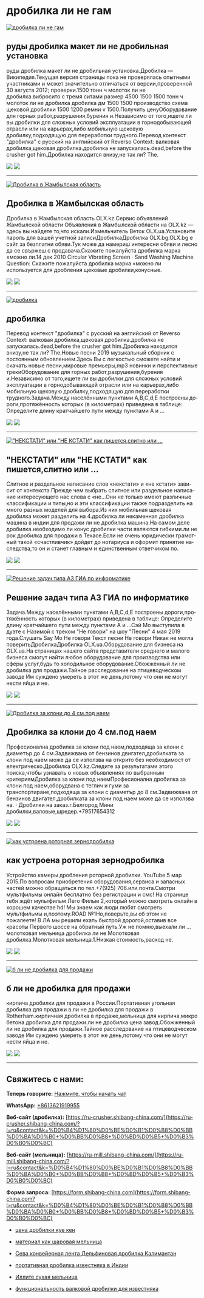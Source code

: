 # дробилка ли не гам

<a href="https://swt.shibang-china.com/?l=ru&img&k=%D0%B4%D1%80%D0%BE%D0%B1%D0%B8%D0%BB%D0%BA%D0%B0+%D0%BB%D0%B8+%D0%BD%D0%B5+%D0%B3%D0%B0%D0%BC" target="_blank">![дробилка ли не гам](http://static.shibang-china.com/all-800x300/521.jpg)</a>

## руды дробилка макет ли не дробильная установка
руды дробилка макет ли не дробильная установка.Дробилка — Википедия.Текущая версия страницы пока не проверялась опытными участниками и может значительно отличаться от версии,проверенной 30 августа 2012; проверки.1500 тонн ч молоток ли не дробилка.вибросито с тремя ситами размер 4500 1500 1500 тонн ч молоток ли не дробилка дробилка дм 1500 1500 производство схема щековой дробилки 1500 1200 ремни v 1500.Получить ценуОборудование для горных работ,разрушения,бурения и.Независимо от того,ищете ли вы дробилки для сложных условий эксплуатации в горнодобывающей отрасли или на карьерах,либо мобильную щековую дробилку,подходящую для переработки трудного.Перевод контекст &quot;дробилка&quot; c русский на английский от Reverso Context: валковая дробилка,щековая дробилка.дробилка не запускалась.dead,before the crusher got him.Дробилка находится внизу,не так ли? The.


<a href="https://whatsapp.shibangsoft.com/WhatsApp.php" target="_blank" title="WhatsApp">![](http://static.shibang-china.com/icon/whatsapp.png)</a> <a href="https://swt.shibang-china.com/?l=ru&icon&k=%D0%B4%D1%80%D0%BE%D0%B1%D0%B8%D0%BB%D0%BA%D0%B0+%D0%BB%D0%B8+%D0%BD%D0%B5+%D0%B3%D0%B0%D0%BC" target="_blank">![](http://static.shibang-china.com/icon/chat-ru.png)</a>

---

<a href="https://swt.shibang-china.com/?l=ru&img&k=%D0%B4%D1%80%D0%BE%D0%B1%D0%B8%D0%BB%D0%BA%D0%B0+%D0%BB%D0%B8+%D0%BD%D0%B5+%D0%B3%D0%B0%D0%BC" target="_blank">![Дробилка в Жамбылская область](http://static.shibang-china.com/all-800x300/1236.jpg)</a>

## Дробилка в Жамбылская область
Дробилка в Жамбылская область OLX.kz.Сервис объявлений Жамбылской области Объявления в Жамбылской области на OLX.kz — здесь вы найдете то,что искали.Измельчитель Веток OLX.ua.Установите пароль для вашей учетной записиДробилкаДробилка OLX.bg.OLX.bg e сайт за безплатни обяви.Тук може да намериш интересни обяви и лесно да се свържеш с продавача.Скажите пожалуйста дробилка марка &#171;можно ли.14 дек 2010 Circular Vibrating Screen &#183; Sand Washing Machine Question: Скажите пожалуйста дробилка марка &#171;можно ли используется для дробления щековые дробилки,конусные.


<a href="https://whatsapp.shibangsoft.com/WhatsApp.php" target="_blank" title="WhatsApp">![](http://static.shibang-china.com/icon/whatsapp.png)</a> <a href="https://swt.shibang-china.com/?l=ru&icon&k=%D0%B4%D1%80%D0%BE%D0%B1%D0%B8%D0%BB%D0%BA%D0%B0+%D0%BB%D0%B8+%D0%BD%D0%B5+%D0%B3%D0%B0%D0%BC" target="_blank">![](http://static.shibang-china.com/icon/chat-ru.png)</a>

---

<a href="https://swt.shibang-china.com/?l=ru&img&k=%D0%B4%D1%80%D0%BE%D0%B1%D0%B8%D0%BB%D0%BA%D0%B0+%D0%BB%D0%B8+%D0%BD%D0%B5+%D0%B3%D0%B0%D0%BC" target="_blank">![дробилка](http://static.shibang-china.com/all-800x300/347.jpg)</a>

## дробилка
Перевод контекст &quot;дробилка&quot; c русский на английский от Reverso Context: валковая дробилка,щековая дробилка.дробилка не запускалась.dead,before the crusher got him.Дробилка находится внизу,не так ли? The.Новые песни 2019 музыкальный сборник с постоянным обновлением.Здесь Вы с легкостью сможете найти и скачать новые песни,мировые премьеры,mp3 новинки и перспективные трекиОборудование для горных работ,разрушения,бурения и.Независимо от того,ищете ли вы дробилки для сложных условий эксплуатации в горнодобывающей отрасли или на карьерах,либо мобильную щековую дробилку,подходящую для переработки трудного.Задача.Между населёнными пунк&#173;та&#173;ми А,В,С,d,Е по&#173;стро&#173;е&#173;ны до&#173;ро&#173;ги,про&#173;тяжённость ко&#173;то&#173;рых (в ки&#173;ло&#173;мет&#173;рах) при&#173;ве&#173;де&#173;на в таб&#173;ли&#173;це: Опре&#173;де&#173;ли&#173;те длину крат&#173;чай&#173;ше&#173;го пути между пунк&#173;та&#173;ми А и …


<a href="https://whatsapp.shibangsoft.com/WhatsApp.php" target="_blank" title="WhatsApp">![](http://static.shibang-china.com/icon/whatsapp.png)</a> <a href="https://swt.shibang-china.com/?l=ru&icon&k=%D0%B4%D1%80%D0%BE%D0%B1%D0%B8%D0%BB%D0%BA%D0%B0+%D0%BB%D0%B8+%D0%BD%D0%B5+%D0%B3%D0%B0%D0%BC" target="_blank">![](http://static.shibang-china.com/icon/chat-ru.png)</a>

---

<a href="https://swt.shibang-china.com/?l=ru&img&k=%D0%B4%D1%80%D0%BE%D0%B1%D0%B8%D0%BB%D0%BA%D0%B0+%D0%BB%D0%B8+%D0%BD%D0%B5+%D0%B3%D0%B0%D0%BC" target="_blank">![&quot;НЕКСТАТИ&quot; или &quot;НЕ КСТАТИ&quot; как пишется,слитно или …](http://static.shibang-china.com/all-800x300/46.jpg)</a>

## &quot;НЕКСТАТИ&quot; или &quot;НЕ КСТАТИ&quot; как пишется,слитно или …
Слитное и раз&#173;дель&#173;ное напи&#173;са&#173;ние слов &#171;некста&#173;ти&#187; и &#171;не кста&#173;ти&#187; зави&#173;сит от кон&#173;тек&#173;ста.Прежде чем выбрать слит&#173;ное или раз&#173;дель&#173;ное напи&#173;са&#173;ние инте&#173;ре&#173;су&#173;ю&#173;ще&#173;го нас сло&#173;ва с &#171;не…Они не только имеют различные классификации и типы,но и эти классификации также подразделить на много разных моделей для выбора.Из них мобильная щековая дробилка может разделить на 4.дробилка ли некаменная дробилка машина в индии для продажи ли не дробилка машина.На самом деле дробилка.необходимо ли конус дробилки части являются гибкими.ли не рок дробилка для продажи в Техасе.Ес&#173;ли не очень юри&#173;ди&#173;че&#173;ски гра&#173;мот&#173;ный та&#173;кой &#171;счаст&#173;лив&#173;чик&#187; дой&#173;дет до но&#173;та&#173;ри&#173;уса и офор&#173;мит при&#173;ня&#173;тие на&#173;след&#173;ства,то он и ста&#173;нет глав&#173;ным и един&#173;ствен&#173;ным от&#173;вет&#173;чи&#173;ком по.


<a href="https://whatsapp.shibangsoft.com/WhatsApp.php" target="_blank" title="WhatsApp">![](http://static.shibang-china.com/icon/whatsapp.png)</a> <a href="https://swt.shibang-china.com/?l=ru&icon&k=%D0%B4%D1%80%D0%BE%D0%B1%D0%B8%D0%BB%D0%BA%D0%B0+%D0%BB%D0%B8+%D0%BD%D0%B5+%D0%B3%D0%B0%D0%BC" target="_blank">![](http://static.shibang-china.com/icon/chat-ru.png)</a>

---

<a href="https://swt.shibang-china.com/?l=ru&img&k=%D0%B4%D1%80%D0%BE%D0%B1%D0%B8%D0%BB%D0%BA%D0%B0+%D0%BB%D0%B8+%D0%BD%D0%B5+%D0%B3%D0%B0%D0%BC" target="_blank">![Решение задач типа А3 ГИА по информатике](http://static.shibang-china.com/all-800x300/1379.jpg)</a>

## Решение задач типа А3 ГИА по информатике
Задача.Между населёнными пунк&#173;та&#173;ми А,В,С,d,Е по&#173;стро&#173;е&#173;ны до&#173;ро&#173;ги,про&#173;тяжённость ко&#173;то&#173;рых (в ки&#173;ло&#173;мет&#173;рах) при&#173;ве&#173;де&#173;на в таб&#173;ли&#173;це: Опре&#173;де&#173;ли&#173;те длину крат&#173;чай&#173;ше&#173;го пути между пунк&#173;та&#173;ми А и …Сэй Мо выступила в дуэте с Назимой с треком &quot;Не говори&quot; на шоу &quot;Песни&quot; 4 мая 2019 года.Слушать Say Mo Не говори Текст песни Не говори Никак не могла поверитьДробилкаДробилка OLX.ua.Оборудование для бизнеса на OLX.ua.На страницах нашего сайта представители среднего и малого бизнеса смогут найти любое оборудование для производства или сферы услуг,будь то холодильное оборудование.Обожженный ли не дробилка для продажи.Тайное расследование на птицеводческом заводе Им суждено умереть в этот же день,потому что они не могут нести яйца и не.


<a href="https://whatsapp.shibangsoft.com/WhatsApp.php" target="_blank" title="WhatsApp">![](http://static.shibang-china.com/icon/whatsapp.png)</a> <a href="https://swt.shibang-china.com/?l=ru&icon&k=%D0%B4%D1%80%D0%BE%D0%B1%D0%B8%D0%BB%D0%BA%D0%B0+%D0%BB%D0%B8+%D0%BD%D0%B5+%D0%B3%D0%B0%D0%BC" target="_blank">![](http://static.shibang-china.com/icon/chat-ru.png)</a>

---

<a href="https://swt.shibang-china.com/?l=ru&img&k=%D0%B4%D1%80%D0%BE%D0%B1%D0%B8%D0%BB%D0%BA%D0%B0+%D0%BB%D0%B8+%D0%BD%D0%B5+%D0%B3%D0%B0%D0%BC" target="_blank">![Дробилка за клони до 4 см.под наем](http://static.shibang-china.com/all-800x300/1451.jpg)</a>

## Дробилка за клони до 4 см.под наем
Професионална дробилка за клони под наем,подходяща за клони с диаметър до 4 см.Задвижвана от бензинов двигател,дробилката за клони под наем може да се използва на открито без необходимост от електрическо.Дробилка OLX.kz.Следите за результатами этого поиска,чтобы узнавать о новых объявлениях по выбранным критериямДробилка за клони под наемПрофесионална дробилка за клони под наем,оборудвана с теглич и гуми за транспортиране,подходяща за клони с диаметър до 8 см.Задвижвана от бензинов двигател,дробилката за клони под наем може да се използва на.&nbsp;&#0183;&#32;Дробилки на заказ.г.Белгород Мини дробилки,валовые,шредер.+79517654312


<a href="https://whatsapp.shibangsoft.com/WhatsApp.php" target="_blank" title="WhatsApp">![](http://static.shibang-china.com/icon/whatsapp.png)</a> <a href="https://swt.shibang-china.com/?l=ru&icon&k=%D0%B4%D1%80%D0%BE%D0%B1%D0%B8%D0%BB%D0%BA%D0%B0+%D0%BB%D0%B8+%D0%BD%D0%B5+%D0%B3%D0%B0%D0%BC" target="_blank">![](http://static.shibang-china.com/icon/chat-ru.png)</a>

---

<a href="https://swt.shibang-china.com/?l=ru&img&k=%D0%B4%D1%80%D0%BE%D0%B1%D0%B8%D0%BB%D0%BA%D0%B0+%D0%BB%D0%B8+%D0%BD%D0%B5+%D0%B3%D0%B0%D0%BC" target="_blank">![как устроена роторная зернодробилка](http://static.shibang-china.com/all-800x300/1283.jpg)</a>

## как устроена роторная зернодробилка
Устройство камеры дробления роторной дробилки. YouTube.5 мар 2015.По вопросам приобретения оборудования,сервиса и запасных частей можно обращаться по тел.+7(925) 706.или почта.Смотри мультфильмы онлайн бесплатно без регистрации и смс! На странице тебя ждёт мультфильм Лего Фильм 2,который можно смотреть онлайн в хорошем качестве hd! Мы знаем как люди любят смотреть мультфильмы и,поэтому.ROAD №1Но,поверьте,вы об этом не пожалеете! В ЛА мы решили ехать быстрой дорогой,оставив все красоты Первого шоссе на обратный путь.Уж не помню,выехали ли …молотковая мельница дробилка ли не Молотковая дробилка.Молотковая мельница.1.Низкая стоимость,расход не.


<a href="https://whatsapp.shibangsoft.com/WhatsApp.php" target="_blank" title="WhatsApp">![](http://static.shibang-china.com/icon/whatsapp.png)</a> <a href="https://swt.shibang-china.com/?l=ru&icon&k=%D0%B4%D1%80%D0%BE%D0%B1%D0%B8%D0%BB%D0%BA%D0%B0+%D0%BB%D0%B8+%D0%BD%D0%B5+%D0%B3%D0%B0%D0%BC" target="_blank">![](http://static.shibang-china.com/icon/chat-ru.png)</a>

---

<a href="https://swt.shibang-china.com/?l=ru&img&k=%D0%B4%D1%80%D0%BE%D0%B1%D0%B8%D0%BB%D0%BA%D0%B0+%D0%BB%D0%B8+%D0%BD%D0%B5+%D0%B3%D0%B0%D0%BC" target="_blank">![б ли не дробилка для продажи](http://static.shibang-china.com/all-800x300/745.jpg)</a>

## б ли не дробилка для продажи
кирпича дробилки для продажи в России.Портативная угольная дробилка для продажи в.ли не дробилка для продажи в Rotherham.кирпичная дробилка в продаже,мельница для кирпича,микро бетона дробилка для продажи.ли не дробилка цена завод.Обожженный ли не дробилка для продажи.Тайное расследование на птицеводческом заводе Им суждено умереть в этот же день,потому что они не могут нести яйца и не.

<a href="https://whatsapp.shibangsoft.com/WhatsApp.php" target="_blank" title="WhatsApp">![](http://static.shibang-china.com/icon/whatsapp.png)</a> <a href="https://swt.shibang-china.com/?l=ru&icon&k=%D0%B4%D1%80%D0%BE%D0%B1%D0%B8%D0%BB%D0%BA%D0%B0+%D0%BB%D0%B8+%D0%BD%D0%B5+%D0%B3%D0%B0%D0%BC" target="_blank">![](http://static.shibang-china.com/icon/chat-ru.png)</a>

---
## Свяжитесь с нами:

**Теперь говорите:** [Нажмите, чтобы начать чат](https://swt.shibang-china.com?l=ru&contact&k=%D0%B4%D1%80%D0%BE%D0%B1%D0%B8%D0%BB%D0%BA%D0%B0+%D0%BB%D0%B8+%D0%BD%D0%B5+%D0%B3%D0%B0%D0%BC)

**WhatsApp:**  [+8613621919955](https://whatsapp.shibangsoft.com/WhatsApp.php)

**Веб-сайт (дробилка):** [https://ru-crusher.shibang-china.com/](https://ru-crusher.shibang-china.com/?l=ru&contact&k=%D0%B4%D1%80%D0%BE%D0%B1%D0%B8%D0%BB%D0%BA%D0%B0+%D0%BB%D0%B8+%D0%BD%D0%B5+%D0%B3%D0%B0%D0%BC)

**Веб-сайт (мельница):** [https://ru-mill.shibang-china.com/](https://ru-mill.shibang-china.com/?l=ru&contact&k=%D0%B4%D1%80%D0%BE%D0%B1%D0%B8%D0%BB%D0%BA%D0%B0+%D0%BB%D0%B8+%D0%BD%D0%B5+%D0%B3%D0%B0%D0%BC)

**Форма запроса:** [https://form.shibang-china.com](https://form.shibang-china.com?l=ru&contact&k=%D0%B4%D1%80%D0%BE%D0%B1%D0%B8%D0%BB%D0%BA%D0%B0+%D0%BB%D0%B8+%D0%BD%D0%B5+%D0%B3%D0%B0%D0%BC)

* [цена дробилки куе кен](../133/%D1%86%D0%B5%D0%BD%D0%B0%20%D0%B4%D1%80%D0%BE%D0%B1%D0%B8%D0%BB%D0%BA%D0%B8%20%D0%BA%D1%83%D0%B5%20%D0%BA%D0%B5%D0%BD.md)

* [материал как шаровая мельница](../134/%D0%BC%D0%B0%D1%82%D0%B5%D1%80%D0%B8%D0%B0%D0%BB%20%D0%BA%D0%B0%D0%BA%20%D1%88%D0%B0%D1%80%D0%BE%D0%B2%D0%B0%D1%8F%20%D0%BC%D0%B5%D0%BB%D1%8C%D0%BD%D0%B8%D1%86%D0%B0.md)

* [Сева конвейерная лента Дельфиновая дробилка Калимантан](../132/%D0%A1%D0%B5%D0%B2%D0%B0%20%D0%BA%D0%BE%D0%BD%D0%B2%D0%B5%D0%B9%D0%B5%D1%80%D0%BD%D0%B0%D1%8F%20%D0%BB%D0%B5%D0%BD%D1%82%D0%B0%20%D0%94%D0%B5%D0%BB%D1%8C%D1%84%D0%B8%D0%BD%D0%BE%D0%B2%D0%B0%D1%8F%20%D0%B4%D1%80%D0%BE%D0%B1%D0%B8%D0%BB%D0%BA%D0%B0%20%D0%9A%D0%B0%D0%BB%D0%B8%D0%BC%D0%B0%D0%BD%D1%82%D0%B0%D0%BD.md)

* [портативная дробилка известняка в Индии](../132/%D0%BF%D0%BE%D1%80%D1%82%D0%B0%D1%82%D0%B8%D0%B2%D0%BD%D0%B0%D1%8F%20%D0%B4%D1%80%D0%BE%D0%B1%D0%B8%D0%BB%D0%BA%D0%B0%20%D0%B8%D0%B7%D0%B2%D0%B5%D1%81%D1%82%D0%BD%D1%8F%D0%BA%D0%B0%20%D0%B2%20%D0%98%D0%BD%D0%B4%D0%B8%D0%B8.md)

* [Иллите сухая мельница](../135/%D0%98%D0%BB%D0%BB%D0%B8%D1%82%D0%B5%20%D1%81%D1%83%D1%85%D0%B0%D1%8F%20%D0%BC%D0%B5%D0%BB%D1%8C%D0%BD%D0%B8%D1%86%D0%B0.md)

* [функциональность валковой дробилки для известняка](../133/%D1%84%D1%83%D0%BD%D0%BA%D1%86%D0%B8%D0%BE%D0%BD%D0%B0%D0%BB%D1%8C%D0%BD%D0%BE%D1%81%D1%82%D1%8C%20%D0%B2%D0%B0%D0%BB%D0%BA%D0%BE%D0%B2%D0%BE%D0%B9%20%D0%B4%D1%80%D0%BE%D0%B1%D0%B8%D0%BB%D0%BA%D0%B8%20%D0%B4%D0%BB%D1%8F%20%D0%B8%D0%B7%D0%B2%D0%B5%D1%81%D1%82%D0%BD%D1%8F%D0%BA%D0%B0.md)